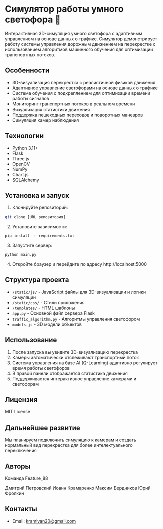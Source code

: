 # Симулятор работы умного светофора 🚦

Интерактивная 3D-симуляция умного светофора с адаптивным управлением на основе данных о трафике. Симулятор демонстрирует работу системы управления дорожным движением на перекрестке с использованием алгоритмов машинного обучения для оптимизации транспортных потоков.

## Особенности 

- 3D-визуализация перекрестка с реалистичной физикой движения
- Адаптивное управление светофорами на основе данных о трафике
- Система обучения с подкреплением для оптимизации времени работы сигналов
- Мониторинг транспортных потоков в реальном времени
- Визуализация статистики движения
- Поддержка пешеходных переходов и поворотных маневров
- Симуляция камер наблюдения

## Технологии

- Python 3.11+
- Flask
- Three.js
- OpenCV
- NumPy
- Chart.js
- SQLAlchemy

## Установка и запуск

1. Клонируйте репозиторий:
```bash
git clone [URL репозитория]
```

2. Установите зависимости:
```bash
pip install -r requirements.txt
```

3. Запустите сервер:
```bash
python main.py
```

4. Откройте браузер и перейдите по адресу http://localhost:5000

## Структура проекта

- `/static/js/` - JavaScript файлы для 3D-визуализации и логики симуляции
- `/static/css/` - Стили приложения
- `/templates/` - HTML шаблоны
- `app.py` - Основной файл сервера Flask
- `traffic_algorithm.py` - Алгоритмы управления светофором
- `models.js` - 3D модели объектов

## Использование

1. После запуска вы увидите 3D-визуализацию перекрестка
2. Камеры автоматически отслеживают транспортный поток
3. Система управления на базе AI (Q-Learning) адаптивно регулирует время работы светофоров 
4. В правой панели отображается статистика движения
5. Поддерживается интерактивное управление камерами и светофорам

## Лицензия

MIT License

## Дальнейшее развитие
Мы планируем подключить симуляцию к камерам и создать нормальный вид перекрестка для более интелектуального переключения

## Авторы
Команда Feature_88

Дмитрий Петровский
Иоанн Крамаренко
Максим Бердников
Юрий Фролкин

## Контакты
- Email: kramivan20@gmail.com
